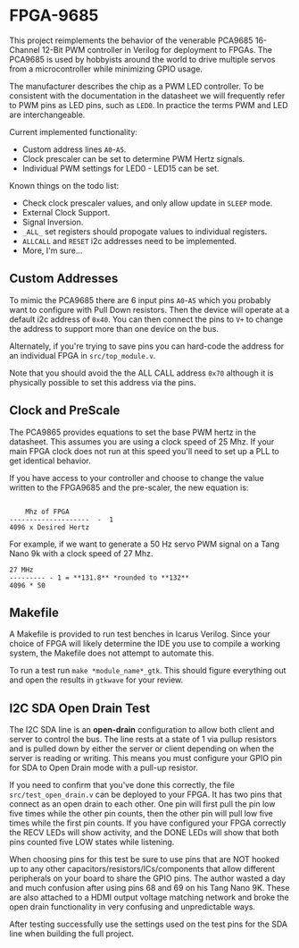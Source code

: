 # FPGA-9685

This project reimplements the behavior of the venerable PCA9685
16-Channel 12-Bit PWM controller in Verilog for deployment to
FPGAs. The PCA9685 is used by hobbyists around the world to drive
multiple servos from a microcontroller while minimizing GPIO usage.

The manufacturer describes the chip as a PWM LED controller. To be
consistent with the documentation in the datasheet we will frequently
refer to PWM pins as LED pins, such as `LED0`. In practice the terms
PWM and LED are interchangeable.

Current implemented functionality:

* Custom address lines `A0`-`A5`.
* Clock prescaler can be set to determine PWM Hertz signals.
* Individual PWM settings for LED0 - LED15 can be set.

Known things on the todo list:

* Check clock prescaler values, and only allow update in `SLEEP` mode.
* External Clock Support.
* Signal Inversion.
* `_ALL_` set registers should propogate values to individual registers.
* `ALLCALL` and `RESET` i2c addresses need to be implemented.
* More, I'm sure...

## Custom Addresses

To mimic the PCA9685 there are 6 input pins `A0`-`A5` which you
probably want to configure with Pull Down resistors. Then the device
will operate at a default i2c address of `0x40`. You can then connect
the pins to `V+` to change the address to support more than one device
on the bus.

Alternately, if you're trying to save pins you can hard-code the address
for an individual FPGA in `src/top_module.v`.

Note that you should avoid the the ALL CALL address `0x70` although it is
physically possible to set this address via the pins.

## Clock and PreScale

The PCA9865 provides equations to set the base PWM hertz in the
datasheet. This assumes you are using a clock speed of 25 Mhz. If your
main FPGA clock does not run at this speed you'll need to set up a PLL
to get identical behavior.

If you have access to your controller and choose to change the value
written to the FPGA9685 and the pre-scaler, the new equation is:

```

    Mhz of FPGA
--------------------  -  1
4096 x Desired Hertz

```

For example, if we want to generate a 50 Hz servo PWM signal on a Tang
Nano 9k with a clock speed of 27 Mhz.

```
27 MHz
--------- - 1 = **131.8** *rounded to **132**
4096 * 50

```

## Makefile

A Makefile is provided to run test benches in Icarus Verilog. Since
your choice of FPGA will likely determine the IDE you use to compile a
working system, the Makefile does not attempt to automate this.

To run a test run `make *module_name*_gtk`. This should figure
everything out and open the results in `gtkwave` for your review.

## I2C SDA Open Drain Test

The I2C SDA line is an **open-drain** configuration to allow both
client and server to control the bus. The line rests at a state of 1
via pullup resistors and is pulled down by either the server or client
depending on when the server is reading or writing. This means you
must configure your GPIO pin for SDA to Open Drain mode with a pull-up
resistor.

If you need to confirm that you've done this correctly, the file
`src/test_open_drain.v` can be deployed to your FPGA. It has two pins
that connect as an open drain to each other. One pin will first pull
the pin low five times while the other pin counts, then the other pin
will pull low five times while the first pin counts. If you have
configured your FPGA correctly the RECV LEDs will show activity, and
the DONE LEDs will show that both pins counted five LOW states while
listening.

When choosing pins for this test be sure to use pins that are NOT
hooked up to any other capacitors/resistors/ICs/components that allow
different peripherals on your board to share the GPIO pins. The author
wasted a day and much confusion after using pins 68 and 69 on his Tang
Nano 9K. These are also attached to a HDMI output voltage matching
network and broke the open drain functionality in very confusing and
unpredictable ways.

After testing successfully use the settings used on the test pins for
the SDA line when building the full project.

